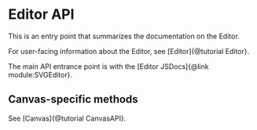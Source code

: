 # Editor API

This is an entry point that summarizes the documentation on the Editor.

For user-facing information about the Editor, see [Editor]{@tutorial Editor}.

The main API entrance point is with the [Editor JSDocs]{@link module:SVGEditor}.

## Canvas-specific methods

See [Canvas]{@tutorial CanvasAPI}.
